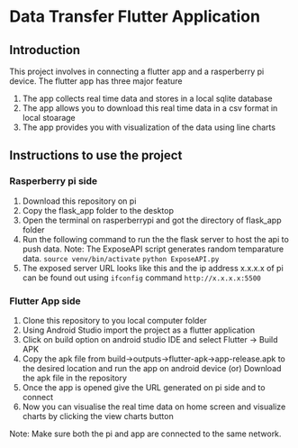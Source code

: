 # Data Transfer Flutter Application

## Introduction

This project involves in connecting a flutter app and a rasperberry pi device. The flutter app has three major feature
1. The app collects real time data and stores in a local sqlite database
2. The app allows you to download this real time data in a csv format in local stoarage
3. The app provides you with visualization of the data using line charts

## Instructions to use the project


### Rasperberry pi side

1. Download this repository on pi
2. Copy the flask_app folder to the desktop
3. Open the terminal on rasperberrypi and got the directory of flask_app folder
4. Run the following command to run the the flask server to host the api to push data.
   Note: The ExposeAPI script generates random temparature data.
   ``` source venv/bin/activate ```
   ``` python ExposeAPI.py  ```
5. The exposed server URL looks like this and the ip address x.x.x.x of pi can be found out using ``` ifconfig ``` command
   ``` http://x.x.x.x:5500 ```

### Flutter App side

1. Clone this repository to you local computer folder
2. Using Android Studio import the project as a flutter application
3. Click on build option on android studio IDE and select Flutter -> Build APK
4. Copy the apk file from build->outputs->flutter-apk->app-release.apk to the desired location and run the app on android device (or) Download the apk file in the repository
6. Once the app is opened give the URL generated on pi side and to connect
8. Now you can visualise the real time data on home screen and visualize charts by clicking the view charts button

Note: Make sure both the pi and app are connected to the same network. 

